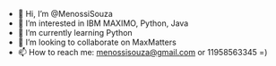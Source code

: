 - 👋 Hi, I’m @MenossiSouza
- 👀 I’m interested in IBM MAXIMO, Python, Java
- 🌱 I’m currently learning Python
- 💞️ I’m looking to collaborate on MaxMatters
- 📫 How to reach me: menossisouza@gmail.com or 11958563345 =)

<!---
MenossiSouza/MenossiSouza is a ✨ special ✨ repository because its `README.md` (this file) appears on your GitHub profile.
You can click the Preview link to take a look at your changes.
--->
